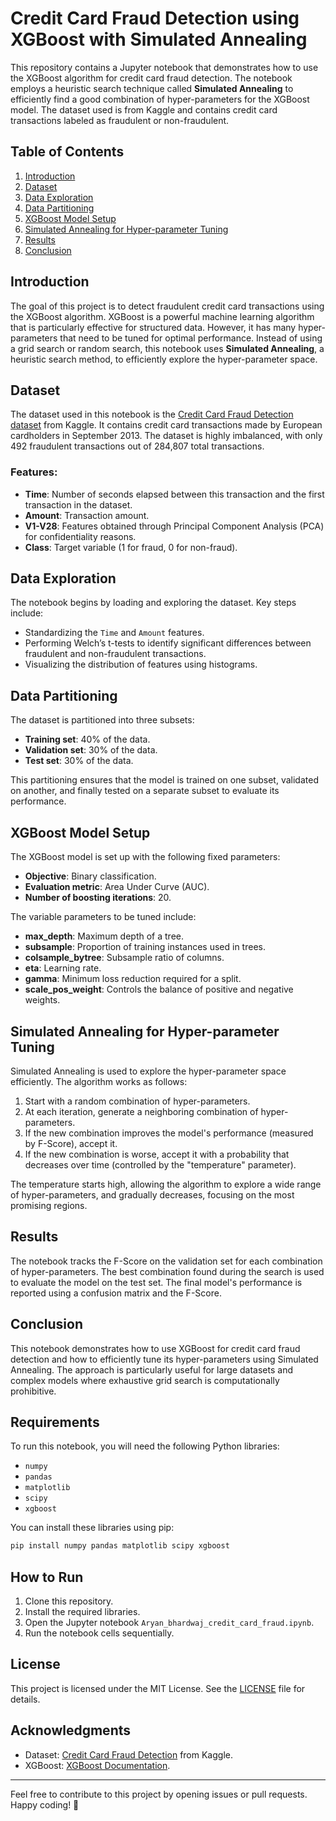 # Credit Card Fraud Detection using XGBoost with Simulated Annealing

This repository contains a Jupyter notebook that demonstrates how to use the XGBoost algorithm for credit card fraud detection. The notebook employs a heuristic search technique called **Simulated Annealing** to efficiently find a good combination of hyper-parameters for the XGBoost model. The dataset used is from Kaggle and contains credit card transactions labeled as fraudulent or non-fraudulent.

## Table of Contents

1. [Introduction](#introduction)
2. [Dataset](#dataset)
3. [Data Exploration](#data-exploration)
4. [Data Partitioning](#data-partitioning)
5. [XGBoost Model Setup](#xgboost-model-setup)
6. [Simulated Annealing for Hyper-parameter Tuning](#simulated-annealing-for-hyper-parameter-tuning)
7. [Results](#results)
8. [Conclusion](#conclusion)

## Introduction

The goal of this project is to detect fraudulent credit card transactions using the XGBoost algorithm. XGBoost is a powerful machine learning algorithm that is particularly effective for structured data. However, it has many hyper-parameters that need to be tuned for optimal performance. Instead of using a grid search or random search, this notebook uses **Simulated Annealing**, a heuristic search method, to efficiently explore the hyper-parameter space.

## Dataset

The dataset used in this notebook is the [Credit Card Fraud Detection dataset](https://www.kaggle.com/dalpozz/creditcardfraud) from Kaggle. It contains credit card transactions made by European cardholders in September 2013. The dataset is highly imbalanced, with only 492 fraudulent transactions out of 284,807 total transactions.

### Features:
- **Time**: Number of seconds elapsed between this transaction and the first transaction in the dataset.
- **Amount**: Transaction amount.
- **V1-V28**: Features obtained through Principal Component Analysis (PCA) for confidentiality reasons.
- **Class**: Target variable (1 for fraud, 0 for non-fraud).

## Data Exploration

The notebook begins by loading and exploring the dataset. Key steps include:
- Standardizing the `Time` and `Amount` features.
- Performing Welch’s t-tests to identify significant differences between fraudulent and non-fraudulent transactions.
- Visualizing the distribution of features using histograms.

## Data Partitioning

The dataset is partitioned into three subsets:
- **Training set**: 40% of the data.
- **Validation set**: 30% of the data.
- **Test set**: 30% of the data.

This partitioning ensures that the model is trained on one subset, validated on another, and finally tested on a separate subset to evaluate its performance.

## XGBoost Model Setup

The XGBoost model is set up with the following fixed parameters:
- **Objective**: Binary classification.
- **Evaluation metric**: Area Under Curve (AUC).
- **Number of boosting iterations**: 20.

The variable parameters to be tuned include:
- **max_depth**: Maximum depth of a tree.
- **subsample**: Proportion of training instances used in trees.
- **colsample_bytree**: Subsample ratio of columns.
- **eta**: Learning rate.
- **gamma**: Minimum loss reduction required for a split.
- **scale_pos_weight**: Controls the balance of positive and negative weights.

## Simulated Annealing for Hyper-parameter Tuning

Simulated Annealing is used to explore the hyper-parameter space efficiently. The algorithm works as follows:
1. Start with a random combination of hyper-parameters.
2. At each iteration, generate a neighboring combination of hyper-parameters.
3. If the new combination improves the model's performance (measured by F-Score), accept it.
4. If the new combination is worse, accept it with a probability that decreases over time (controlled by the "temperature" parameter).

The temperature starts high, allowing the algorithm to explore a wide range of hyper-parameters, and gradually decreases, focusing on the most promising regions.

## Results

The notebook tracks the F-Score on the validation set for each combination of hyper-parameters. The best combination found during the search is used to evaluate the model on the test set. The final model's performance is reported using a confusion matrix and the F-Score.

## Conclusion

This notebook demonstrates how to use XGBoost for credit card fraud detection and how to efficiently tune its hyper-parameters using Simulated Annealing. The approach is particularly useful for large datasets and complex models where exhaustive grid search is computationally prohibitive.

## Requirements

To run this notebook, you will need the following Python libraries:
- `numpy`
- `pandas`
- `matplotlib`
- `scipy`
- `xgboost`

You can install these libraries using pip:

```bash
pip install numpy pandas matplotlib scipy xgboost
```

## How to Run

1. Clone this repository.
2. Install the required libraries.
3. Open the Jupyter notebook `Aryan_bhardwaj_credit_card_fraud.ipynb`.
4. Run the notebook cells sequentially.

## License

This project is licensed under the MIT License. See the [LICENSE](LICENSE) file for details.

## Acknowledgments

- Dataset: [Credit Card Fraud Detection](https://www.kaggle.com/dalpozz/creditcardfraud) from Kaggle.
- XGBoost: [XGBoost Documentation](https://xgboost.readthedocs.io/en/latest/).

---

Feel free to contribute to this project by opening issues or pull requests. Happy coding! 🚀

